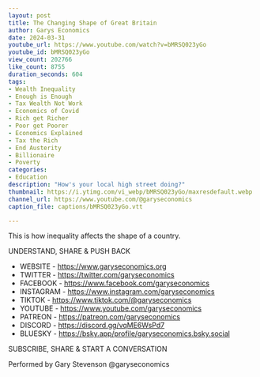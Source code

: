 ```yaml
---
layout: post
title: The Changing Shape of Great Britain
author: Garys Economics
date: 2024-03-31
youtube_url: https://www.youtube.com/watch?v=bMRSQ023yGo
youtube_id: bMRSQ023yGo
view_count: 202766
like_count: 8755
duration_seconds: 604
tags:
- Wealth Inequality
- Enough is Enough
- Tax Wealth Not Work
- Economics of Covid
- Rich get Richer
- Poor get Poorer
- Economics Explained
- Tax the Rich
- End Austerity
- Billionaire
- Poverty
categories:
- Education
description: "How's your local high street doing?"
thumbnail: https://i.ytimg.com/vi_webp/bMRSQ023yGo/maxresdefault.webp
channel_url: https://www.youtube.com/@garyseconomics
caption_file: captions/bMRSQ023yGo.vtt

---
```


This is how inequality affects the shape of a country.

UNDERSTAND, SHARE & PUSH BACK

- WEBSITE - https://www.garyseconomics.org
- TWITTER  - https://twitter.com/garyseconomics
- FACEBOOK - https://www.facebook.com/garyseconomics
- INSTAGRAM  - https://www.instagram.com/garyseconomics
- TIKTOK - https://www.tiktok.com/@garyseconomics
- YOUTUBE -  https://www.youtube.com/garyseconomics
- PATREON - https://patreon.com/garyseconomics
- DISCORD - https://discord.gg/vqME6WsPd7
- BLUESKY - https://bsky.app/profile/garyseconomics.bsky.social

SUBSCRIBE, SHARE & START A CONVERSATION

Performed by Gary Stevenson
@garyseconomics
